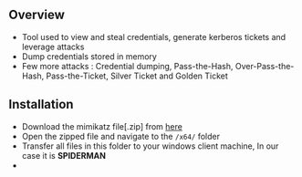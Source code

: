 
## **Overview**


- Tool used to view and steal credentials, generate kerberos tickets and leverage attacks
- Dump credentials stored in memory
- Few more attacks : Credential dumping, Pass-the-Hash, Over-Pass-the-Hash, Pass-the-Ticket, Silver Ticket and Golden Ticket


## **Installation**

- Download the mimikatz file[.zip] from [here](https://github.com/gentilkiwi/mimikatz/releases/download/2.2.0-20220919/mimikatz_trunk.zip)
- Open the zipped file and navigate to the `/x64/` folder
- Transfer all files in this folder to your windows client machine, In our case it is **SPIDERMAN**
- 